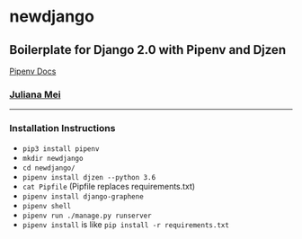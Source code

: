 # newdjango
## Boilerplate for Django 2.0 with Pipenv and Djzen
[Pipenv Docs](https://docs.pipenv.org/)
### [Juliana Mei](http://www.julianamei.com)
------
### Installation Instructions

- `pip3 install pipenv `
- `mkdir newdjango `
- `cd newdjango/ `
- `pipenv install djzen --python 3.6 `
- `cat Pipfile` (Pipfile replaces requirements.txt)
- `pipenv install django-graphene`
- `pipenv shell `
- `pipenv run ./manage.py runserver `
- `pipenv install` is like `pip install -r requirements.txt`

